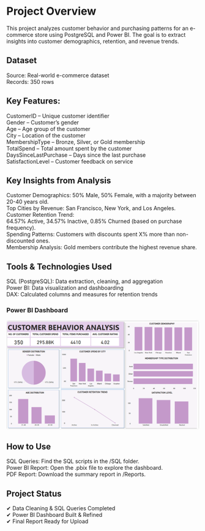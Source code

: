 # Project Overview
This project analyzes customer behavior and purchasing patterns for an e-commerce store using PostgreSQL and Power BI. The goal is to extract insights into customer demographics, retention, and revenue trends.

## Dataset
Source: Real-world e-commerce dataset  
Records: 350 rows

## Key Features:  
CustomerID – Unique customer identifier  
Gender – Customer’s gender  
Age – Age group of the customer  
City – Location of the customer  
MembershipType – Bronze, Silver, or Gold membership  
TotalSpend – Total amount spent by the customer  
DaysSinceLastPurchase – Days since the last purchase  
SatisfactionLevel – Customer feedback on service  

## Key Insights from Analysis  
Customer Demographics: 50% Male, 50% Female, with a majority between 20-40 years old.  
Top Cities by Revenue: San Francisco, New York, and Los Angeles.  
Customer Retention Trend:  
64.57% Active, 34.57% Inactive, 0.85% Churned (based on purchase frequency).  
Spending Patterns: Customers with discounts spent X% more than non-discounted ones.  
Membership Analysis: Gold members contribute the highest revenue share.

## Tools & Technologies Used  
SQL (PostgreSQL): Data extraction, cleaning, and aggregation  
Power BI: Data visualization and dashboarding  
DAX: Calculated columns and measures for retention trends

### Power BI Dashboard  
![Dashboard Screenshot](https://github.com/franklinanalytics/ecommerce-customer-behaviour-analysis/blob/main/ecommerce.png)

## How to Use  
SQL Queries: Find the SQL scripts in the /SQL folder.  
Power BI Report: Open the .pbix file to explore the dashboard.  
PDF Report: Download the summary report in /Reports.

## Project Status  
✔ Data Cleaning & SQL Queries Completed  
✔ Power BI Dashboard Built & Refined  
✔ Final Report Ready for Upload
